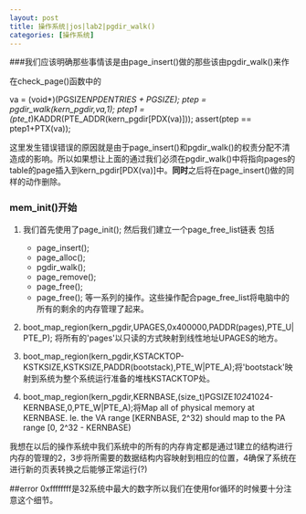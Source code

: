 ```yaml
---
layout: post
title: 操作系统|jos|lab2|pgdir_walk()
categories: [操作系统]
---
```


###我们应该明确那些事情该是由page_insert()做的那些该由pgdir_walk()来作

在check_page()函数中的

va = (void*)(PGSIZE*NPDENTRIES + PGSIZE);
ptep = pgdir_walk(kern_pgdir,va,1);
ptep1 = (pte_t*)KADDR(PTE_ADDR(kern_pgdir[PDX(va)]));
assert(ptep == ptep1+PTX(va));

这里发生错误错误的原因就是由于page_insert()和pgdir_walk()的权责分配不清造成的影响。所以如果想让上面的通过我们必须在pgdir_walk()中将指向pages的table的page插入到kern_pgdir[PDX(va)]中。**同时**之后将在page_insert()做的同样的动作删除。



### mem_init()开始

1. 我们首先使用了page_init();
然后我们建立一个page_free_list链表
包括

	* page_insert();
	* page_alloc();
	* pgdir_walk();
	* page_remove();
	* page_free();
	* page_free();
等一系列的操作。这些操作配合page_free_list将电脑中的所有的剩余的内存管理了起来。
2. boot_map_region(kern_pgdir,UPAGES,0x400000,PADDR(pages),PTE_U|PTE_P);
将所有的'pages'以只读的方式映射到线性地址UPAGES的地方。

3. boot_map_region(kern_pgdir,KSTACKTOP-KSTKSIZE,KSTKSIZE,PADDR(bootstack),PTE_W|PTE_A);将'bootstack'映射到系统为整个系统运行准备的堆栈KSTACKTOP处。
4. boot_map_region(kern_pgdir,KERNBASE,(size_t)PGSIZE*1024*1024-KERNBASE,0,PTE_W|PTE_A);将Map all of physical memory at KERNBASE. Ie.  the VA range [KERNBASE, 2^32) should map to the PA range [0, 2^32 - KERNBASE)


我想在以后的操作系统中我们系统中的所有的内存肯定都是通过1建立的结构进行内存的管理的2，3步将所需要的数据结构内容映射到相应的位置，4确保了系统在进行新的页表转换之后能够正常运行(?)




##error
0xffffffff是32系统中最大的数字所以我们在使用for循环的时候要十分注意这个细节。
